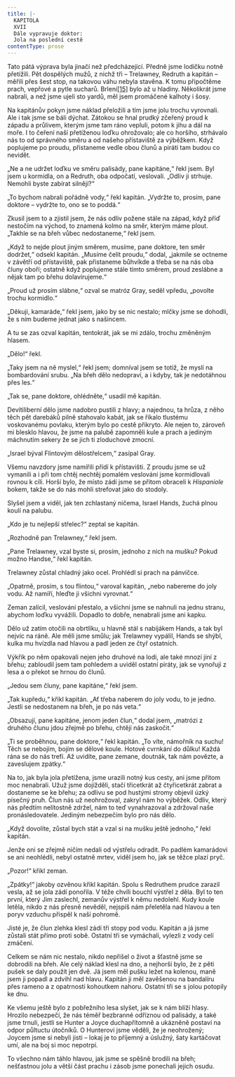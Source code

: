 ```yaml
---
title: |-
  KAPITOLA
  XVII
  Dále vypravuje doktor:
  Jola na poslední cestě
contentType: prose
---
```


Tato pátá výprava byla jinačí než předcházející. Předně jsme lodičku notně přetížili. Pět dospělých mužů, z nichž tři – Trelawney, Redruth a kapitán – měřili přes šest stop, na takovou váhu nebyla stavěna. K tomu připočtěme prach, vepřové a pytle sucharů. Brlení[\[15\]](./resources/undefined) bylo až u hladiny. Několikrát jsme nabrali, a než jsme ujeli sto yardů, měl jsem promáčené kalhoty i šosy.

Na kapitánův pokyn jsme náklad přeložili a tím jsme jolu trochu vyrovnali. Ale i tak jsme se báli dýchat. Zátokou se hnal prudký zčeřený proud k západu a průlivem, kterým jsme tam ráno vepluli, potom k jihu a dál na moře. I to čeření naší přetíženou loďku ohrožovalo; ale co horšího, strhávalo nás to od správného směru a od našeho přístaviště za výběžkem. Když poplujeme po proudu, přistaneme vedle obou člunů a piráti tam budou co nevidět.

„Ne a ne udržet loďku ve směru palisády, pane kapitáne,“ řekl jsem. Byl jsem u kormidla, on a Redruth, oba odpočatí, veslovali. „Odliv ji strhuje. Nemohli byste zabírat silněji?“

„To bychom nabrali pořádně vody,“ řekl kapitán. „Vydržte to, prosím, pane doktore – vydržte to, ono se to poddá.“

Zkusil jsem to a zjistil jsem, že nás odliv požene stále na západ, když příď nestočím na východ, to znamená kolmo na směr, kterým máme plout. „Takhle se na břeh vůbec nedostaneme,“ řekl jsem.

„Když to nejde plout jiným směrem, musíme, pane doktore, ten směr dodržet,“ odsekl kapitán. „Musíme čelit proudu,“ dodal, „jakmile se octneme v závětří od přístaviště, pak přistaneme bůhvíkde a třeba se na nás oba čluny oboří; ostatně když poplujeme stále tímto směrem, proud zeslábne a nějak tam po břehu dolavírujeme.“

„Proud už prosím slábne,“ ozval se matróz Gray, seděl vpředu, „povolte trochu kormidlo.“

„Děkuji, kamaráde,“ řekl jsem, jako by se nic nestalo; mlčky jsme se dohodli, že s ním budeme jednat jako s našincem.

A tu se zas ozval kapitán, tentokrát, jak se mi zdálo, trochu změněným hlasem.

„Dělo!“ řekl.

„Taky jsem na ně myslel,“ řekl jsem; domníval jsem se totiž, že myslí na bombardování srubu. „Na břeh dělo nedopraví, a i kdyby, tak je nedotáhnou přes les.“

„Tak se, pane doktore, ohlédněte,“ usadil mě kapitán.

Devítiliberní dělo jsme nadobro pustili z hlavy; a najednou, ta hrůza, z něho těch pět darebáků pilně stahovalo kabát, jak se říkalo tlustému voskovanému povlaku, kterým bylo po cestě přikryto. Ale nejen to, zároveň mi blesklo hlavou, že jsme na palubě zapomněli kule a prach a jediným máchnutím sekery že se jich ti zloduchové zmocní.

„Israel býval Flintovým dělostřelcem,“ zasípal Gray.

Všemu navzdory jsme namířili přídí k přístavišti. Z proudu jsme se už vymanili a i při tom chtěj nechtěj pomalém veslování jsme kormidlovali rovnou k cíli. Horší bylo, že místo zádí jsme se přitom obraceli k _Hispaniole_ bokem, takže se do nás mohli strefovat jako do stodoly.

Slyšel jsem a viděl, jak ten zchlastaný ničema, Israel Hands, žuchá plnou koulí na palubu.

„Kdo je tu nejlepší střelec?“ zeptal se kapitán.

„Rozhodně pan Trelawney,“ řekl jsem.

„Pane Trelawney, vzal byste si, prosím, jednoho z nich na mušku? Pokud možno Handse,“ řekl kapitán.

Trelawney zůstal chladný jako ocel. Prohlédl si prach na pánvičce.

„Opatrně, prosím, s tou flintou,“ varoval kapitán, „nebo nabereme do joly vodu. Až namíří, hleďte ji všichni vyrovnat.“

Zeman zalícil, veslování přestalo, a všichni jsme se nahnuli na jednu stranu, abychom loďku vyvážili. Dopadlo to dobře, nenabrali jsme ani kapku.

Dělo už zatím otočili na obrtlíku, u hlavně stál s nabijákem Hands, a tak byl nejvíc na ráně. Ale měli jsme smůlu; jak Trelawney vypálil, Hands se shýbl, kulka mu hvízdla nad hlavou a padl jeden ze čtyř ostatních.

Výkřik po něm opakovali nejen jeho druhové na lodi, ale také mnozí jiní z břehu; zabloudil jsem tam pohledem a uviděl ostatní piráty, jak se vynořují z lesa a o překot se hrnou do člunů.

„Jedou sem čluny, pane kapitáne,“ řekl jsem.

„Tak kupředu,“ křikl kapitán. „Ať třeba naberem do joly vodu, to je jedno. Jestli se nedostanem na břeh, je po nás veta.“

„Obsazují, pane kapitáne, jenom jeden člun,“ dodal jsem, „matrózi z druhého člunu jdou zřejmě po břehu, chtějí nás zaskočit.“

„Ti se proběhnou, pane doktore,“ řekl kapitán. „To víte, námořník na suchu! Těch se nebojím, bojím se dělové koule. Hotové cvrnkání do důlku! Každá rána se do nás trefí. Až uvidíte, pane zemane, doutnák, tak nám povězte, a zaveslujem zpátky.“

Na to, jak byla jola přetížena, jsme urazili notný kus cesty, ani jsme přitom moc nenabrali. Užuž jsme dojížděli, stačí třicetkrát až čtyřicetkrát zabrat a dostaneme se ke břehu; za odlivu se pod hustými stromy objevil úzký písečný pruh. Člun nás už neohrožoval, zakryl nám ho výběžek. Odliv, který nás předtím nelítostně zdržel, nám to teď vynahrazoval a zdržoval naše pronásledovatele. Jediným nebezpečím bylo pro nás dělo.

„Když dovolíte, zůstal bych stát a vzal si na mušku ještě jednoho,“ řekl kapitán.

Jenže oni se zřejmě ničím nedali od výstřelu odradit. Po padlém kamarádovi se ani neohlédli, nebyl ostatně mrtev, viděl jsem ho, jak se těžce plazí pryč.

„Pozor!“ křikl zeman.

„Zpátky!“ jakoby ozvěnou křikl kapitán. Spolu s Redruthem prudce zarazil vesla, až se jola zádí ponořila. V téže chvíli bouchl výstřel z děla. Byl to ten první, který Jim zaslechl, zemanův výstřel k němu nedolehl. Kudy koule letěla, nikdo z nás přesně nevěděl, nejspíš nám přeletěla nad hlavou a ten poryv vzduchu přispěl k naší pohromě.

Jisté je, že člun zlehka klesl zádí tři stopy pod vodu. Kapitán a já jsme zůstali stát přímo proti sobě. Ostatní tři se vymáchali, vylezli z vody celí zmáčení.

Celkem se nám nic nestalo, nikdo nepřišel o život a šťastně jsme se dobrodili na břeh. Ale celý náklad klesl na dno, a nejhorší bylo, že z pěti pušek se daly použít jen dvě. Já jsem měl pušku ležet na kolenou, maně jsem ji popadl a zdvihl nad hlavu. Kapitán ji měl zavěšenou na bandalíru přes rameno a z opatrnosti kohoutkem nahoru. Ostatní tři se s jolou potopily ke dnu.

Ke všemu ještě bylo z pobřežního lesa slyšet, jak se k nám blíží hlasy. Hrozilo nebezpečí, že nás téměř bezbranné odříznou od palisády, a také jsme trnuli, jestli se Hunter a Joyce duchapřítomně a ukázněně postaví na odpor půltuctu útočníků. O Hunterovi jsme věděli, že je neohrožený; Joycem jsme si nebyli jisti – lokaj je to příjemný a úslužný, šaty kartáčovat umí, ale na boj si moc nepotrpí.

To všechno nám táhlo hlavou, jak jsme se spěšně brodili na břeh; nešťastnou jolu a větší část prachu i zásob jsme ponechali jejich osudu.
